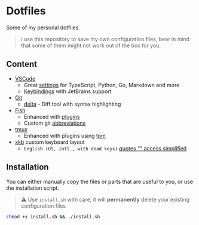 # Dotfiles
Some of my personal dotfiles.

> I use this repository to save my own configuration files, bear in mind that some of them might not work out of the box for you.

## Content
- [VSCode](./vscode)
  - Great [settings](./vscode/settings.json) for TypeScript, Python, Go, Markdown and more
  - [Keybindings](./vscode/keybindings.json) with JetBrains support
- [Git](./git)
  - [delta](https://github.com/dandavison/delta) - Diff tool with syntax highlighting
- [Fish](./fish)
  - Enhanced with [plugins](./fish/fish_plugins)
  - Custom git [abbreviations](./fish/abbreviations.fish)
- [tmux](./tmux/)
  - Enhanced with plugins using [tpm](https://github.com/tmux-plugins/tpm)
- [xkb](./xkb/) custom keyboard layout
  - `English (US, intl., with dead keys)` [quotes "" access simplified](./xkb/us#L128)

## Installation

You can either manually copy the files or parts that are useful to you, or use the installation script.

> ⚠️ Use `install.sh` with care, it will **permanently** delete your existing configuration files

```sh
chmod +x install.sh && ./install.sh
```